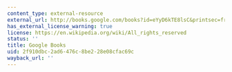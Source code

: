 ```yaml
---
content_type: external-resource
external_url: http://books.google.com/books?id=eYyD6kTE8lsC&printsec=frontcover
has_external_license_warning: true
license: https://en.wikipedia.org/wiki/All_rights_reserved
status: ''
title: Google Books
uid: 2f910dbc-2ad6-476c-8be2-28e08cfac69c
wayback_url: ''
---
```

